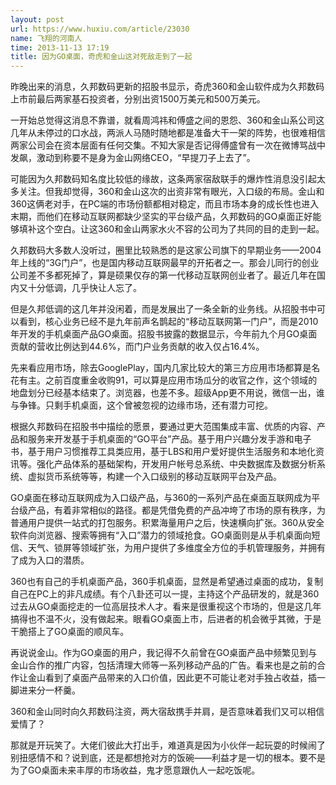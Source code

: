 ```yaml
---
layout: post
url: https://www.huxiu.com/article/23030
name: 飞翔的河南人
time: 2013-11-13 17:19
title: 因为GO桌面，奇虎和金山这对死敌走到了一起
---
```

昨晚出来的消息，久邦数码更新的招股书显示，奇虎360和金山软件成为久邦数码上市前最后两家基石投资者，分别出资1500万美元和500万美元。

一开始总觉得这消息不靠谱，就看周鸿祎和傅盛之间的恩怨、360和金山系公司这几年从未停过的口水战，两派人马随时随地都是准备大干一架的阵势，也很难相信两家公司会在资本层面有任何交集。不知大家是否记得傅盛曾有一次在微博骂战中发飙，激动到称要不是身为金山网络CEO，“早提刀子上去了”。

可能因为久邦数码知名度比较低的缘故，这条两家宿敌联手的爆炸性消息没引起太多关注。但我却觉得，360和金山这次的出资非常有眼光，入口级的布局。金山和360这俩老对手，在PC端的市场份额都相对稳定，而且市场本身的成长性也进入末期，而他们在移动互联网都缺少坚实的平台级产品，久邦数码的GO桌面正好能够填补这个空白。让这360和金山两家水火不容的公司为了共同的目的走到一起。

久邦数码大多数人没听过，圈里比较熟悉的是这家公司旗下的早期业务——2004年上线的“3G门户”，也是国内移动互联网最早的开拓者之一。那会儿同行的创业公司差不多都死掉了，算是硕果仅存的第一代移动互联网创业者了。最近几年在国内又十分低调，几乎快让人忘了。

但是久邦低调的这几年并没闲着，而是发展出了一条全新的业务线。从招股书中可以看到，核心业务已经不是九年前声名鹊起的“移动互联网第一门户”，而是2010年开发的手机桌面产品GO桌面。招股书披露的数据显示，今年前九个月GO桌面贡献的营收比例达到44.6%，而门户业务贡献的收入仅占16.4%。

先来看应用市场，除去GooglePlay，国内几家比较大的第三方应用市场都算是名花有主。之前百度重金收购91，可以算是应用市场瓜分的收官之作，这个领域的地盘划分已经基本结束了。浏览器，也差不多。超级App更不用说，微信一出，谁与争锋。只剩手机桌面，这个曾被忽视的边缘市场，还有潜力可挖。

根据久邦数码在招股书中描绘的愿景，要通过更大范围集成丰富、优质的内容、产品和服务来开发基于手机桌面的“GO平台”产品。基于用户兴趣分发手游和电子书，基于用户习惯推荐工具类应用，基于LBS和用户爱好提供生活服务和本地化资讯等。强化产品体系的基础架构，开发用户帐号总系统、中央数据库及数据分析系统、虚拟货币系统等等，构建一个入口级别的移动互联网平台及产品。

GO桌面在移动互联网成为入口级产品，与360的一系列产品在桌面互联网成为平台级产品，有着非常相似的路径。都是凭借免费的产品冲垮了市场的原有秩序，为普通用户提供一站式的打包服务。积累海量用户之后，快速横向扩张。360从安全软件向浏览器、搜索等拥有“入口”潜力的领域抢食。GO桌面则是从手机桌面向短信、天气、锁屏等领域扩张，为用户提供了多维度全方位的手机管理服务，并拥有了成为入口的潜质。

360也有自己的手机桌面产品，360手机桌面，显然是希望通过桌面的成功，复制自己在PC上的非凡成绩。有个八卦还可以一提，主持这个产品研发的，就是360过去从GO桌面挖走的一位高层技术人才。看来是很重视这个市场的，但是这几年搞得也不温不火，没有做起来。眼看GO桌面上市，后进者的机会微乎其微，于是干脆搭上了GO桌面的顺风车。

再说说金山。作为GO桌面的用户，我记得不久前曾在GO桌面产品中频繁见到与金山合作的推广内容，包括清理大师等一系列移动产品的广告。看来也是之前的合作让金山看到了桌面产品带来的入口价值，因此更不可能让老对手独占收益，插一脚进来分一杯羹。

360和金山同时向久邦数码注资，两大宿敌携手并肩，是否意味着我们又可以相信爱情了？

那就是开玩笑了。大佬们彼此大打出手，难道真是因为小伙伴一起玩耍的时候闹了别扭感情不和？说到底，还是都想抢对方的饭碗——利益才是一切的根本。要不是为了GO桌面未来丰厚的市场收益，鬼才愿意跟仇人一起吃饭呢。

